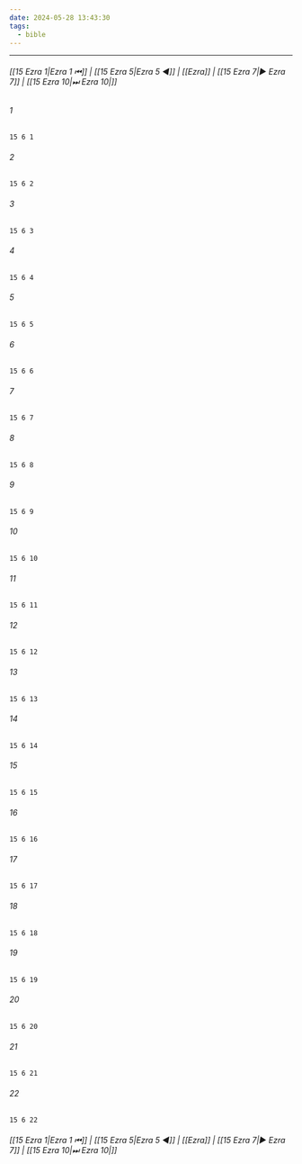 ```yaml
---
date: 2024-05-28 13:43:30
tags:
  - bible
---
```

___

###### [[15 Ezra 1|Ezra 1 ⏮]] | [[15 Ezra 5|Ezra 5 ◀]] | [[Ezra]] | [[15 Ezra 7|▶ Ezra 7]] | [[15 Ezra 10|⏭ Ezra 10|]]

###### 1
``` verse
15 6 1 
```
###### 2
``` verse
15 6 2 
```
###### 3
``` verse
15 6 3 
```
###### 4
``` verse
15 6 4 
```
###### 5
``` verse
15 6 5 
```
###### 6
``` verse
15 6 6 
```
###### 7
``` verse
15 6 7 
```
###### 8
``` verse
15 6 8 
```
###### 9
``` verse
15 6 9 
```
###### 10
``` verse
15 6 10 
```
###### 11
``` verse
15 6 11 
```
###### 12
``` verse
15 6 12 
```
###### 13
``` verse
15 6 13 
```
###### 14
``` verse
15 6 14 
```
###### 15
``` verse
15 6 15 
```
###### 16
``` verse
15 6 16 
```
###### 17
``` verse
15 6 17 
```
###### 18
``` verse
15 6 18 
```
###### 19
``` verse
15 6 19 
```
###### 20
``` verse
15 6 20 
```
###### 21
``` verse
15 6 21 
```
###### 22
``` verse
15 6 22 
```

###### [[15 Ezra 1|Ezra 1 ⏮]] | [[15 Ezra 5|Ezra 5 ◀]] | [[Ezra]] | [[15 Ezra 7|▶ Ezra 7]] | [[15 Ezra 10|⏭ Ezra 10|]]

